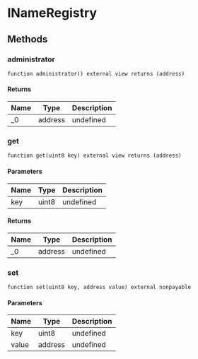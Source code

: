 # INameRegistry









## Methods

### administrator

```solidity
function administrator() external view returns (address)
```






#### Returns

| Name | Type | Description |
|---|---|---|
| _0 | address | undefined |

### get

```solidity
function get(uint8 key) external view returns (address)
```





#### Parameters

| Name | Type | Description |
|---|---|---|
| key | uint8 | undefined |

#### Returns

| Name | Type | Description |
|---|---|---|
| _0 | address | undefined |

### set

```solidity
function set(uint8 key, address value) external nonpayable
```





#### Parameters

| Name | Type | Description |
|---|---|---|
| key | uint8 | undefined |
| value | address | undefined |





